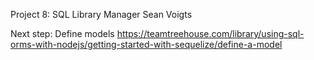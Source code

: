 Project 8: SQL Library Manager
Sean Voigts

Next step: Define models
https://teamtreehouse.com/library/using-sql-orms-with-nodejs/getting-started-with-sequelize/define-a-model 